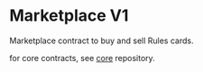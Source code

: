 # Marketplace V1

Marketplace contract to buy and sell Rules cards.

for core contracts, see [core](https://github.com/ruleslabs/core) repository.
